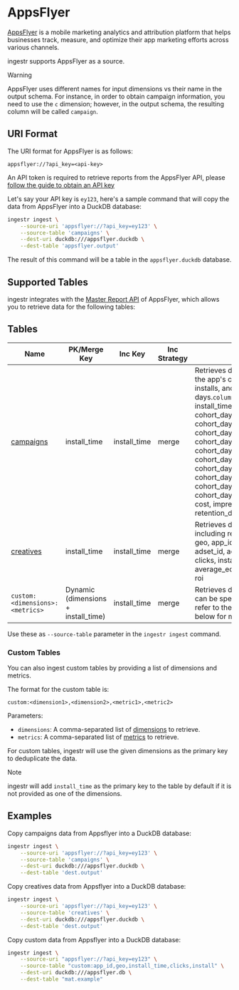 # AppsFlyer

[AppsFlyer](https://www.appsflyer.com/) is a mobile marketing analytics and attribution platform that helps businesses track, measure, and optimize their app marketing efforts across various channels.

ingestr supports AppsFlyer as a source.

> [!WARNING]
> AppsFlyer uses different names for input dimensions vs their name in the output schema. For instance, in order to obtain campaign information, you need to use the `c` dimension; however, in the output schema, the resulting column will be called `campaign`.


## URI Format

The URI format for AppsFlyer is as follows:

```plaintext
appsflyer://?api_key=<api-key>
```

An API token is required to retrieve reports from the AppsFlyer API, please [follow the guide to obtain an API key](https://support.appsflyer.com/hc/en-us/articles/360004562377-Managing-AppsFlyer-tokens)

Let's say your API key is `ey123`, here's a sample command that will copy the data from AppsFlyer into a DuckDB database:

```bash
ingestr ingest \
    --source-uri 'appsflyer://?api_key=ey123' \
    --source-table 'campaigns' \
    --dest-uri duckdb:///appsflyer.duckdb \
    --dest-table 'appsflyer.output'
```

The result of this command will be a table in the `appsflyer.duckdb` database.

## Supported Tables

ingestr integrates with the [Master Report API](https://dev.appsflyer.com/hc/reference/master_api_get) of AppsFlyer, which allows you to retrieve data for the following tables:

## Tables

| Name | PK/Merge Key | Inc Key | Inc Strategy |  Details |
| --------------- | ----------- | --------------- | ------------------- | ---------------------------------------------------------------------------------------------------------------------------------------------- |
| [campaigns](https://dev.appsflyer.com/hc/reference/master_api_get) | install_time | install_time | merge| Retrieves data for campaigns, detailing the app's costs, loyal users, total installs, and revenue over multiple days.`columns:`  app_id, campaign, geo, install_time, average_ecpi, clicks, cohort_day_1_revenue_per_user, cohort_day_1_total_revenue_per_user, cohort_day_14_revenue_per_user, cohort_day_14_total_revenue_per_user, cohort_day_21_revenue_per_user, cohort_day_21_total_revenue_per_user, cohort_day_3_revenue_per_user, cohort_day_3_total_revenue_per_user, cohort_day_7_revenue_per_user, cohort_day_7_total_revenue_per_user, cost, impressions, installs, loyal_users, retention_day_7, revenue, roi, uninstalls |
| [creatives](https://dev.appsflyer.com/hc/reference/master_api_get) | install_time | install_time | merge| Retrieves data for a creative asset, including revenue and cost. `columns:` geo, app_id, install_time, campaign, adset_id, adset, ad_id, impressions, clicks, installs, cost, revenue, average_ecpi, loyal_users, uninstalls, roi  |
| `custom:<dimensions>:<metrics>` | Dynamic (dimensions + install_time) | install_time | merge| Retrieves data for custom tables, which can be specified by the user. Please refer to the `custom Tables` section below for more information. |

Use these as `--source-table` parameter in the `ingestr ingest` command.

### Custom Tables

You can also ingest custom tables by providing a list of dimensions and metrics.

The format for the custom table is:

```plaintext
custom:<dimension1>,<dimension2>,<metric1>,<metric2>
```
Parameters:
- `dimensions`: A comma-separated list of [dimensions](https://support.appsflyer.com/hc/en-us/articles/213223166-Master-API-user-acquisition-metrics-via-API#groupings) to retrieve.
- `metrics`: A comma-separated list of [metrics](https://support.appsflyer.com/hc/en-us/articles/213223166-Master-API-user-acquisition-metrics-via-API#kpis) to retrieve.

For custom tables, ingestr will use the given dimensions as the primary key to deduplicate the data.

> [!NOTE]
> ingestr will add `install_time` as the primary key to the table by default if it is not provided as one of the dimensions.


 ## Examples

Copy campaigns data from Appsflyer into a DuckDB database:
```sh
ingestr ingest \
    --source-uri 'appsflyer://?api_key=ey123' \
    --source-table 'campaigns' \
    --dest-uri duckdb:///appsflyer.duckdb \
    --dest-table 'dest.output'
```

Copy creatives data from Appsflyer into a DuckDB database:
```sh
ingestr ingest \
    --source-uri 'appsflyer://?api_key=ey123' \
    --source-table 'creatives' \
    --dest-uri duckdb:///appsflyer.duckdb \
    --dest-table 'dest.output'
```

Copy custom data from Appsflyer into a DuckDB database:
```sh
ingestr ingest \
    --source-uri "appsflyer://?api_key=ey123" \
    --source-table "custom:app_id,geo,install_time,clicks,install" \
    --dest-uri duckdb:///appsflyer.db \
    --dest-table "mat.example"
```